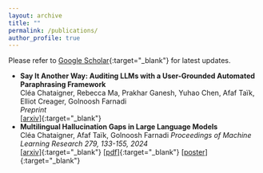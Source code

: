 ```yaml
---
layout: archive
title: ""
permalink: /publications/
author_profile: true
---
```


<!-- When adding new publications, leave two spaces at the end of every line to go to the next line! -->

Please refer to [Google Scholar](https://scholar.google.com/citations?user=NdToDmMAAAAJ&hl=en){:target="_blank"} for latest updates.

* **Say It Another Way: Auditing LLMs with a User-Grounded Automated Paraphrasing Framework**  
Cléa Chataigner, Rebecca Ma, Prakhar Ganesh, Yuhao Chen, Afaf Taïk, Elliot Creager, Golnoosh Farnadi  
_Preprint_   
[\[arxiv\]](https://arxiv.org/abs/2505.03563){:target="_blank"}
* **Multilingual Hallucination Gaps in Large Language Models**  
Cléa Chataigner, Afaf Taïk, Golnoosh Farnadi
_Proceedings of Machine Learning Research 279, 133-155, 2024_     
[\[arxiv\]](https://arxiv.org/abs/2410.18270){:target="_blank"} [\[pdf\]](http://cleachataig.github.io/files/hallucination_gaps.pdf){:target="_blank"} [\[poster\]](http://cleachataig.github.io/files/poster_hallucination_gaps.pdf){:target="_blank"}
